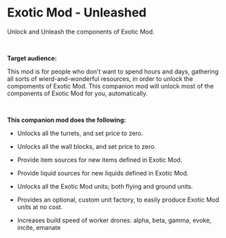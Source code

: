 # Exotic Mod - Unleashed
Unlock and Unleash the components of Exotic Mod.

<br>

**Target audience:**

This mod is for people who don't want to spend hours and days, gathering all sorts of wierd-and-wonderful resources, in order to unlock the compoments of Exotic Mod. This companion mod will unlock most of the components of Exotic Mod for you, automatically.

<br>

**This companion mod does the following:**

  * Unlocks all the turrets, and set price to zero.

  * Unlocks all the wall blocks, and set price to zero.

  * Provide item sources for new items defined in Exotic Mod.

  * Provide liquid sources for new liquids defined in Exotic Mod.

  * Unlocks all the Exotic Mod units; both flying and ground units.

  * Provides an optional, custom unit factory, to easily produce Exotic Mod units at no cost.

  * Increases build speed of worker drones: alpha, beta, gamma, evoke, incite, emanate

<br>
